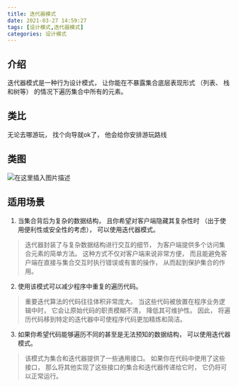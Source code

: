```yaml
---
title: 迭代器模式
date: 2021-03-27 14:59:27
tags: [设计模式,迭代器模式]
categories: 设计模式
---
```


## 介绍

迭代器模式是一种行为设计模式， 让你能在不暴露集合底层表现形式 （列表、 栈和树等） 的情况下遍历集合中所有的元素。

<!--more-->

## 类比

无论去哪游玩， 找个向导就ok了， 他会给你安排游玩路线

## 类图

![在这里插入图片描述](https://img-blog.csdnimg.cn/2021031617550925.png?x-oss-process=image/watermark,type_ZmFuZ3poZW5naGVpdGk,shadow_10,text_aHR0cHM6Ly9ibG9nLmNzZG4ubmV0L1NlZXlvdU1U,size_16,color_FFFFFF,t_70#pic_center)

## 适用场景

1. 当集合背后为复杂的数据结构， 且你希望对客户端隐藏其复杂性时 （出于使用便利性或安全性的考虑）， 可以使用迭代器模式。

>  迭代器封装了与复杂数据结构进行交互的细节， 为客户端提供多个访问集合元素的简单方法。 这种方式不仅对客户端来说非常方便，
> 而且能避免客户端在直接与集合交互时执行错误或有害的操作， 从而起到保护集合的作用。

2. 使用该模式可以减少程序中重复的遍历代码。

>  重要迭代算法的代码往往体积非常庞大。 当这些代码被放置在程序业务逻辑中时， 它会让原始代码的职责模糊不清， 降低其可维护性。 因此，  将遍历代码移到特定的迭代器中可使程序代码更加精炼和简洁。

3. 如果你希望代码能够遍历不同的甚至是无法预知的数据结构， 可以使用迭代器模式。

>  该模式为集合和迭代器提供了一些通用接口。 如果你在代码中使用了这些接口， 那么将其他实现了这些接口的集合和迭代器传递给它时， 它仍将可以正常运行。
